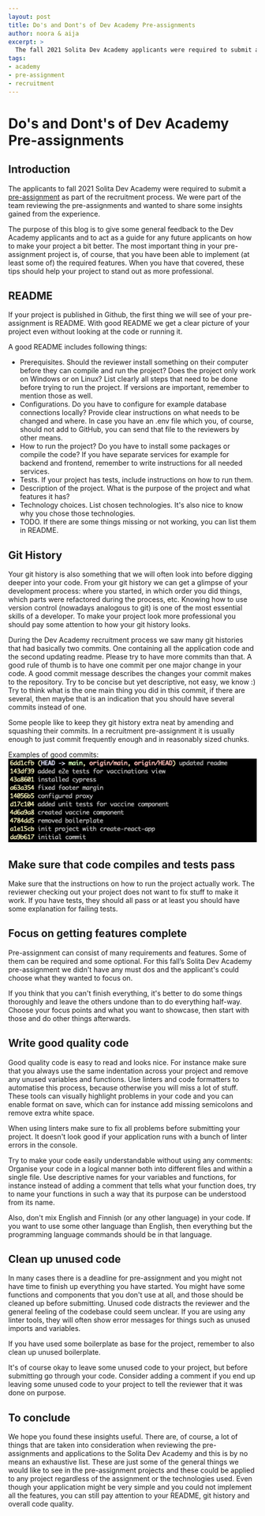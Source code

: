 ```yaml
---
layout: post
title: Do's and Dont's of Dev Academy Pre-assignments
author: noora & aija
excerpt: >
  The fall 2021 Solita Dev Academy applicants were required to submit a pre-assignment as part of the recruitment process. We were part of the team reviewing the pre-assignments and wanted to share some insights gained from the experience.
tags:
- academy
- pre-assignment
- recruitment
---
```


# Do's and Dont's of Dev Academy Pre-assignments

## Introduction
The applicants to fall 2021 Solita Dev Academy were required to submit a [pre-assignment](https://github.com/solita/vaccine-exercise-2021) as part of the recruitment process. We were part of the team reviewing the pre-assignments and wanted to share some insights gained from the experience.

The purpose of this blog is to give some general feedback to the Dev Academy applicants and to act as a guide for any future applicants on how to make your project a bit better. The most important thing in your pre-assignment project is, of course, that you have been able to implement (at least some of) the required features. When you have that covered, these tips should help your project to stand out as more professional.

## README
If your project is published in Github, the first thing we will see of your pre-assignment is README. With good README we get a clear picture of your project even without looking at the code or running it. 

A good README includes following things:
- Prerequisites. Should the reviewer install something on their computer before they can compile and run the project? Does the project only work on Windows or on Linux? List clearly all steps that need to be done before trying to run the project. If versions are important, remember to mention those as well.
- Configurations. Do you have to configure for example database connections locally? Provide clear instructions on what needs to be changed and where. In case you have an .env file which you, of course, should not add to GitHub, you can send that file to the reviewers by other means.
- How to run the project? Do you have to install some packages or compile the code? If you have separate services for example for backend and frontend, remember to write instructions for all needed services.
- Tests. If your project has tests, include instructions on how to run them.
- Description of the project. What is the purpose of the project and what features it has?
- Technology choices. List chosen technologies. It's also nice to know why you chose those technologies.
- TODO. If there are some things missing or not working, you can list them in README.

## Git History
Your git history is also something that we will often look into before digging deeper into your code. From your git history we can get a glimpse of your development process: where you started, in which order you did things, which parts were refactored during the process, etc. Knowing how to use version control (nowadays analogous to git) is one of the most essential skills of a developer. To make your project look more professional you should pay some attention to how your git history looks. 

During the Dev Academy recruitment process we saw many git histories that had basically two commits. One containing all the application code and the second updating readme. Please try to have more commits than that. A good rule of thumb is to have one commit per one major change in your code. A good commit message describes the changes your commit makes to the repository. Try to be concise but yet descriptive, not easy, we know :) Try to think what is the one main thing you did in this commit, if there are several, then maybe that is an indication that you should have several commits instead of one.

Some people like to keep they git history extra neat by amending and squashing their commits. In a recruitment pre-assignment it is usually enough to just commit frequently enough and in reasonably sized chunks.

Examples of good commits:
![Git history](/img/pre-assignments/git-history.png)

## Make sure that code compiles and tests pass
Make sure that the instructions on how to run the project actually work. The reviewer checking out your project does not want to fix stuff to make it work. If you have tests, they should all pass or at least you should have some explanation for failing tests. 

## Focus on getting features complete
Pre-assignment can consist of many requirements and features. Some of them can be required and some optional. For this fall’s Solita Dev Academy pre-assignment we didn't have any must dos and the applicant's could choose what they wanted to focus on.

If you think that you can't finish everything, it's better to do some things thoroughly and leave the others undone than to do everything half-way. Choose your focus points and what you want to showcase, then start with those and do other things afterwards.

## Write good quality code
Good quality code is easy to read and looks nice. For instance make sure that you always use the same indentation across your project and remove any unused variables and functions. Use linters and code formatters to automatise this process, because otherwise you will miss a lot of stuff. These tools can visually highlight problems in your code and you can enable format on save, which can for instance add missing semicolons and remove extra white space.

When using linters make sure to fix all problems before submitting your project. It doesn't look good if your application runs with a bunch of linter errors in the console.

Try to make your code easily understandable without using any comments: Organise your code in a logical manner both into different files and within a single file. Use descriptive names for your variables and functions, for instance instead of adding a comment that tells what your function does, try to name your functions in such a way that its purpose can be understood from its name.

Also, don't mix English and Finnish (or any other language) in your code. If you want to use some other language than English, then everything but the programming language commands should be in that language.

## Clean up unused code
In many cases there is a deadline for pre-assignment and you might not have time to finish up everything you have started. You might have some functions and components that you don't use at all, and those should be cleaned up before submitting. Unused code distracts the reviewer and the general feeling of the codebase could seem unclear. If you are using any linter tools, they will often show error messages for things such as unused imports and variables.

If you have used some boilerplate as base for the project, remember to also clean up unused boilerplate. 

It's of course okay to leave some unused code to your project, but before submitting go through your code. Consider adding a comment if you end up leaving some unused code to your project to tell the reviewer that it was done on purpose.

## To conclude
We hope you found these insights useful. There are, of course, a lot of things that are taken into consideration when reviewing the pre-assignments and applications to the Solita Dev Academy and this is by no means an exhaustive list. These are just some of the general things we would like to see in the pre-assignment projects and these could be applied to any project regardless of the assignment or the technologies used. Even though your application might be very simple and you could not implement all the features, you can still pay attention to your README, git history and overall code quality.
